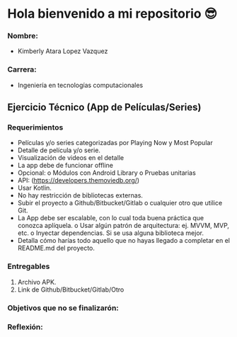 # Hola bienvenido a mi repositorio 😎

### Nombre:
 - Kimberly Atara Lopez Vazquez
### Carrera:
 - Ingeniería en tecnologías computacionales

## Ejercicio Técnico (App de Películas/Series)
### Requerimientos
 - Películas y/o series categorizadas por Playing Now y Most Popular
 - Detalle de película y/o serie.
 - Visualización de videos en el detalle
 - La app debe de funcionar offline
 - Opcional:
o Módulos con Android Library
o Pruebas unitarias
 - API: (https://developers.themoviedb.org/)
 - Usar Kotlin.
 - No hay restricción de bibliotecas externas.
 - Subir el proyecto a Github/Bitbucket/Gitlab o cualquier otro que utilice Git.
 - La App debe ser escalable, con lo cual toda buena práctica que conozca aplíquela.
o Usar algún patrón de arquitectura: ej. MVVM, MVP, etc.
o Inyectar dependencias. Si se usa alguna biblioteca mejor.
 - Detalla cómo harías todo aquello que no hayas llegado a completar en el README.md del
proyecto.

### Entregables
1. Archivo APK.
2. Link de Github/Bitbucket/Gitlab/Otro

### Objetivos que no se finalizarón:


### Reflexión:
